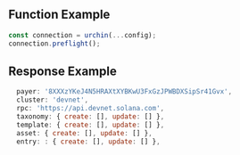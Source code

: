 ## Function Example

```javascript Javascrip
const connection = urchin(...config);    
connection.preflight();
```



## Response Example

```javascript
  payer: '8XXXzYKeJ4N5HRAXtXYBKwU3FxGzJPWBDXSipSr41Gvx',
  cluster: 'devnet',
  rpc: 'https://api.devnet.solana.com',
  taxonomy: { create: [], update: [] },
  template: { create: [], update: [] },
  asset: { create: [], update: [] },
  entry: : { create: [], update: [] },
```